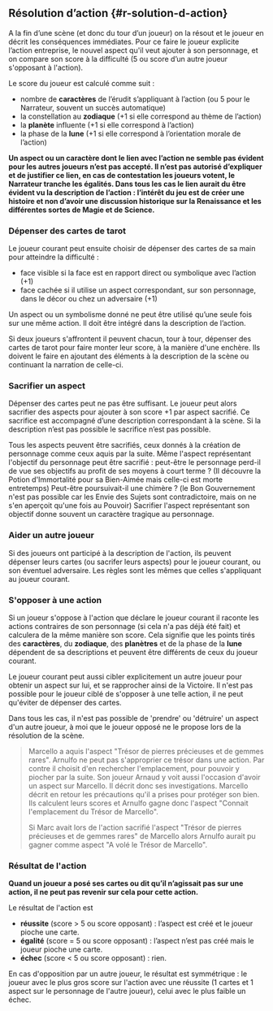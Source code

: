 ## Résolution d’action {#r-solution-d-action}

A la fin d’une scène \(et donc du tour d’un joueur\) on la résout et le joueur en décrit les conséquences immédiates. Pour ce faire le joueur explicite l’action entreprise, le nouvel aspect qu'il veut ajouter à son personnage, et on compare son score à la difficulté \(5 ou score d’un autre joueur s'opposant à l'action\).

Le score du joueur est calculé comme suit :

* nombre de **caractères** de l’érudit s’appliquant à l’action \(ou 5 pour le Narrateur, souvent un succès automatique\)
* la constellation au **zodiaque** \(+1 si elle correspond au thème de l’action\)
* la **planète** influente \(+1 si elle correspond à l’action\)
* la phase de la **lune** \(+1 si elle correspond à l’orientation morale de l’action\)

**Un aspect ou un caractère dont le lien avec l’action ne semble pas évident pour les autres joueurs n’est pas accepté. Il n’est pas autorisé d’expliquer et de justifier ce lien, en cas de contestation les joueurs votent, le Narrateur tranche les égalités. Dans tous les cas le lien aurait du être évident vu la description de l’action : l’intérêt du jeu est de créer une histoire et non d’avoir une discussion historique sur la Renaissance et les différentes sortes de Magie et de Science.**

### Dépenser des cartes de tarot

Le joueur courant peut ensuite choisir de dépenser des cartes de sa main pour atteindre la difficulté :

* face visible si la face est en rapport direct ou symbolique avec l’action \(+1\)
* face cachée si il utilise un aspect correspondant, sur son personnage, dans le décor ou chez un adversaire \(+1\)

Un aspect ou un symbolisme donné ne peut être utilisé qu’une seule fois sur une même action. Il doit être intégré dans la description de l’action.

Si deux joueurs s'affrontent il peuvent chacun, tour à tour, dépenser des cartes de tarot pour faire monter leur score, à la manière d'une enchère. Ils doivent le faire en ajoutant des éléments à la description de la scène ou continuant la narration de celle-ci.

### Sacrifier un aspect

Dépenser des cartes peut ne pas être suffisant. Le joueur peut alors sacrifier des aspects pour ajouter à son score +1 par aspect sacrifié. Ce sacrifice est accompagné d’une description correspondant à la scène. Si la description n’est pas possible le sacrifice n’est pas possible.

Tous les aspects peuvent être sacrifiés, ceux donnés à la création de personnage comme ceux aquis par la suite. Même l'aspect représentant l'objectif du personnage peut être sacrifié : peut-être le personnage perd-il de vue ses objectifs au profit de ses moyens à court terme ? \(Il découvre la Potion d'Immortalité pour sa Bien-Aimée mais celle-ci est morte entretemps\) Peut-être poursuivait-il une chimère ? \(le Bon Gouvernement n'est pas possible car les Envie des Sujets sont contradictoire, mais on ne s'en aperçoit qu'une fois au Pouvoir\) Sacrifier l'aspect représentant son objectif donne souvent un caractère tragique au personnage.

### Aider un autre joueur

Si des joueurs ont participé à la description de l'action, ils peuvent dépenser leurs cartes \(ou sacrifer leurs aspects\) pour le joueur courant, ou son éventuel adversaire. Les règles sont les mêmes que celles s'appliquant au joueur courant.

### S'opposer à une action

Si un joueur s'oppose à l'action que déclare le joueur courant il raconte les actions contraires de son personnage \(si cela n'a pas déjà été fait\) et calculera de la même manière son score. Cela signifie que les points tirés des **caractères**, du **zodiaque**, des **planètres** et de la phase de la **lune** dépendent de sa descriptions et peuvent être différents de ceux du joueur courant.

Le joueur courant peut aussi cibler explicitement un autre joueur pour obtenir un aspect sur lui, et se rapprocher ainsi de la Victoire. Il n'est pas possible pour le joueur ciblé de s'opposer à une telle action, il ne peut qu'éviter de dépenser des cartes.

Dans tous les cas, il n'est pas possible de 'prendre' ou 'détruire' un aspect d'un autre joueur, à moi que le joueur opposé ne le propose lors de la résolution de la scène.

> Marcello a aquis l'aspect "Trésor de pierres précieuses et de gemmes rares". Arnulfo ne peut pas s'approprier ce trésor dans une action. Par contre il choisit d'en rechercher l'emplacement, pour pouvoir y piocher par la suite. Son joueur Arnaud y voit aussi l'occasion d'avoir un aspect sur Marcello. Il décrit donc ses investigations. Marcello décrit en retour les précautions qu'il a prises pour protéger son bien. Ils calculent leurs scores et Arnulfo gagne donc l'aspect "Connait l'emplacement du Trésor de Marcello".
>
> Si Marc avait lors de l'action sacrifié l'aspect "Trésor de pierres précieuses et de gemmes rares" de Marcello alors Arnulfo aurait pu gagner comme aspect "A volé le Trésor de Marcello".

### Résultat de l'action

**Quand un joueur a posé ses cartes ou dit qu’il n’agissait pas sur une action, il ne peut pas revenir sur cela pour cette action.**

Le résultat de l'action est

* **réussite** \(score &gt; 5 ou score opposant\) : l’aspect est créé et le joueur pioche une carte.
* **égalité** \(score = 5 ou score opposant\) : l’aspect n’est pas créé mais le joueur pioche une carte.
* **échec** \(score &lt; 5 ou score opposant\) : rien.

En cas d'opposition par un autre joueur, le résultat est symmétrique : le joueur avec le plus gros score sur l'action avec une réussite \(1 cartes et 1 aspect sur le personnage de l'autre joueur\), celui avec le plus faible un échec.

